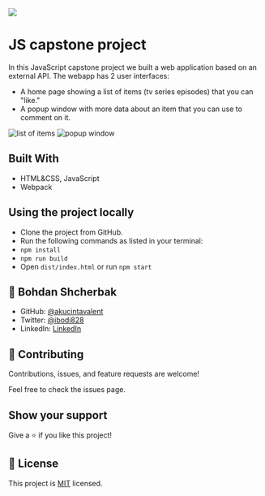 ![](https://img.shields.io/badge/Microverse-blueviolet)

# JS capstone project

In this JavaScript capstone project we built a web application based on an external API. The webapp has 2 user interfaces:
- A home page showing a list of items (tv series episodes) that you can "like."
- A popup window with more data about an item that you can use to comment on it.

![list of items](https://user-images.githubusercontent.com/87897753/147339309-fca36694-03c1-4ebb-9a00-d00d7cf401d3.png)
![popup window](https://user-images.githubusercontent.com/87897753/147339583-35f5de75-c17f-4d2b-a977-82c0da86478b.png)

## Built With

- HTML&CSS, JavaScript
- Webpack

## Using the project locally

- Clone the project from GitHub.
- Run the following commands as listed in your terminal:
 - `npm install`
 - `npm run build`
 - Open `dist/index.html` or run `npm start`

## 👤 Bohdan Shcherbak

- GitHub: [@akucintavalent](https://github.com/akucintavalent)
- Twitter: [@ibodi828](https://twitter.com/ibodi828)
- LinkedIn: [LinkedIn](https://www.linkedin.com/in/bohdan-shcherbak/)

## 🤝 Contributing

Contributions, issues, and feature requests are welcome!

Feel free to check the issues page.

## Show your support

Give a ⭐️ if you like this project!

## 📝 License

This project is [MIT](./MIT.md) licensed.
